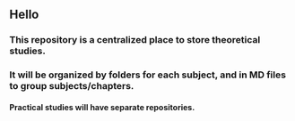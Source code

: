 ## Hello

### This repository is a centralized place to store theoretical studies.
### It will be organized by folders for each subject, and in MD files to group subjects/chapters.
#### Practical studies will have separate repositories.
